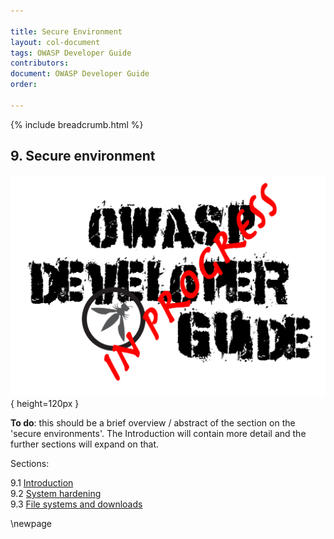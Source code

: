 ```yaml
---

title: Secure Environment
layout: col-document
tags: OWASP Developer Guide
contributors:
document: OWASP Developer Guide
order:

---
```


{% include breadcrumb.html %}

## 9. Secure environment

![Developer Guide](../assets/images/dg_wip.png){ height=120px }

**To do**: this should be a brief overview / abstract of the section on the 'secure environments'.
The Introduction will contain more detail and the further sections will expand on that.

Sections:

9.1 [Introduction](#introduction-to-secure-environment)  
9.2 [System hardening](#system-hardening)  
9.3 [File systems and downloads](#file-systems-and-downloads)  

\newpage
